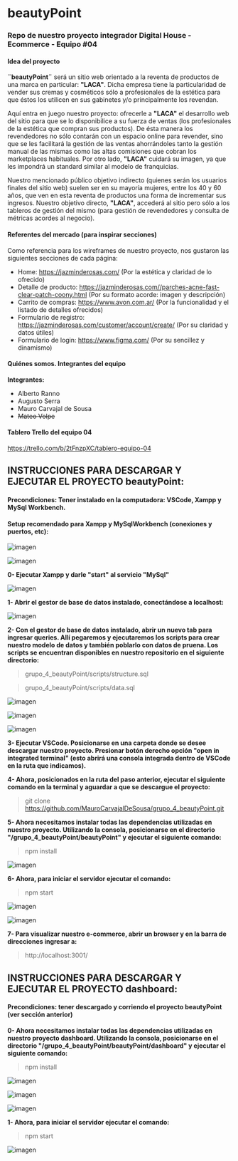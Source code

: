 # beautyPoint

### Repo de nuestro proyecto integrador Digital House - Ecommerce - Equipo #04

#### Idea del proyecto

**¨beautyPoint¨** será un sitio web orientado a la reventa de productos de una marca en particular: **"LACA"**. Dicha empresa tiene la particularidad de vender sus cremas y cosméticos sólo a profesionales de la estética para que éstos los utilicen en sus gabinetes y/o principalmente los revendan.

Aquí entra en juego nuestro proyecto: ofrecerle a **"LACA"** el desarrollo web del sitio para que se lo disponibilice a su fuerza de ventas (los profesionales de la estética que compran sus productos). De ésta manera los revendedores no sólo contarán con un espacio online para revender, sino que se les facilitará la gestión de las ventas ahorrándoles tanto la gestión manual de las mismas como las altas comisiones que cobran los marketplaces habituales. Por otro lado, **"LACA"** cuidará su imagen, ya que les impondrá un standard similar al modelo de franquicias.

Nuestro mencionado público objetivo indirecto (quienes serán los usuarios finales del sitio web) suelen ser en su mayoría mujeres, entre los 40 y 60 años, que ven en esta reventa de productos una forma de incrementar sus ingresos. Nuestro objetivo directo, **"LACA"**, accederá al sitio pero sólo a los tableros de gestión del mismo (para gestión de revendedores y consulta de métricas acordes al negocio).

#### Referentes del mercado (para inspirar secciones)

Como referencia para los wireframes de nuestro proyecto, nos gustaron las siguientes secciones de cada página:

- Home: https://jazminderosas.com/ (Por la estética y claridad de lo ofrecido)
- Detalle de producto: https://jazminderosas.com//parches-acne-fast-clear-patch-coony.html (Por su formato acorde: imagen y descripción)
- Carrito de compras: https://www.avon.com.ar/ (Por la funcionalidad y el listado de detalles ofrecidos)
- Formulario de registro: https://jazminderosas.com/customer/account/create/ (Por su claridad y datos útiles)
- Formulario de login: https://www.figma.com/ (Por su sencillez y dinamismo)

#### Quiénes somos. Integrantes del equipo

**Integrantes:**

- Alberto Ranno
- Augusto Serra
- Mauro Carvajal de Sousa
- ~~Mateo Volpe~~

#### Tablero Trello del equipo 04

https://trello.com/b/2tFnzpXC/tablero-equipo-04

## INSTRUCCIONES PARA DESCARGAR Y EJECUTAR EL PROYECTO beautyPoint:
#### Precondiciones: Tener instalado en la computadora: VSCode, Xampp y MySql Workbench.
#### Setup recomendado para Xampp y MySqlWorkbench (conexiones y puertos, etc):

![imagen](https://user-images.githubusercontent.com/1665906/184036913-a4105f01-6b93-4e46-9ba4-345ceb08fa49.png)

![imagen](https://user-images.githubusercontent.com/1665906/184036981-220b35ed-126f-49a0-9960-92b645a85df2.png)


**0- Ejecutar Xampp y darle "start" al servicio "MySql"**

![imagen](https://user-images.githubusercontent.com/1665906/184035403-b14b8306-274c-4dd4-bf1d-44b9f30ad464.png)


**1- Abrir el gestor de base de datos instalado, conectándose a localhost:**

![imagen](https://user-images.githubusercontent.com/1665906/184036521-a607f176-c9e4-493e-a23f-e01d61948d66.png)

**2- Con el gestor de base de datos instalado, abrir un nuevo tab para ingresar queries. Allí pegaremos y ejecutaremos los scripts para crear nuestro modelo de datos y también poblarlo con datos de pruena. Los scripts se encuentran disponibles en nuestro repositorio en el siguiente directorio:**
> grupo_4_beautyPoint/scripts/structure.sql

> grupo_4_beautyPoint/scripts/data.sql

![imagen](https://user-images.githubusercontent.com/1665906/184038881-f433e5a7-5401-446d-8e14-3de3143ed42f.png)

![imagen](https://user-images.githubusercontent.com/1665906/184038909-daf0eccd-2c28-4910-9d07-770aadcf5a86.png)

![imagen](https://user-images.githubusercontent.com/1665906/184039695-83a2dd3a-ad73-44d5-a125-f9ce83e26c57.png)


**3- Ejecutar VSCode. Posicionarse en una carpeta donde se desee descargar nuestro proyecto. Presionar botón derecho opción "open in integrated terminal" (esto abrirá una consola integrada dentro de VSCode en la ruta que indicamos).**

**4- Ahora, posicionados en la ruta del paso anterior, ejecutar el siguiente comando en la terminal y aguardar a que se descargue el proyecto:**
> git clone https://github.com/MauroCarvajalDeSousa/grupo_4_beautyPoint.git

**5- Ahora necesitamos instalar todas las dependencias utilizadas en nuestro proyecto. Utilizando la consola, posicionarse en el directorio "/grupo_4_beautyPoint/beautyPoint" y ejecutar el siguiente comando:**
> npm install

![imagen](https://user-images.githubusercontent.com/1665906/184040299-3351cb9b-c83c-44b4-a0d3-23e40c39e42c.png)


**6- Ahora, para iniciar el servidor ejecutar el comando:**
> npm start

![imagen](https://user-images.githubusercontent.com/1665906/184040421-b2c69a00-ea22-4c11-90d8-9a3312ca7908.png)

![imagen](https://user-images.githubusercontent.com/1665906/184043438-df1b2c9e-5f27-4b7d-a225-c0b09daf06f2.png)


**7- Para visualizar nuestro e-commerce, abrir un browser y en la barra de direcciones ingresar a:**
> http://localhost:3001/


## INSTRUCCIONES PARA DESCARGAR Y EJECUTAR EL PROYECTO dashboard:
#### Precondiciones: tener descargado y corriendo el proyecto beautyPoint (ver sección anterior)

**0- Ahora necesitamos instalar todas las dependencias utilizadas en nuestro proyecto dashboard. Utilizando la consola, posicionarse en el directorio "/grupo_4_beautyPoint/beautyPoint/dashboard" y ejecutar el siguiente comando:**
> npm install

![imagen](https://user-images.githubusercontent.com/1665906/184041634-06fbd8e2-2ca1-46d2-9a24-1e6dcf499450.png)

![imagen](https://user-images.githubusercontent.com/1665906/184041703-e9646bd6-4610-4c47-bb64-7218b49f93cf.png)

![imagen](https://user-images.githubusercontent.com/1665906/184041798-27dfc09c-bc31-4ce5-a203-8bf5d812a193.png)


**1- Ahora, para iniciar el servidor ejecutar el comando:**
> npm start

![imagen](https://user-images.githubusercontent.com/1665906/184043262-50eab6df-9310-4ea4-9eef-4c099cb24546.png)

